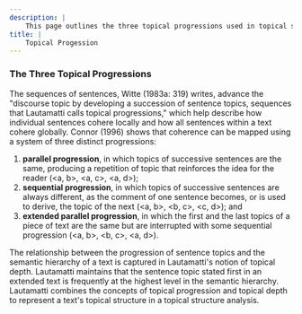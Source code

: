 ```yaml
---
description: |
	This page outlines the three topical progressions used in topical structure analysis: parallel progession, sequential progression, and extended parallel progression.
title: |
	Topical Progession
---
```


### The Three Topical Progressions


The sequences of sentences, Witte (1983a: 319) writes, advance the
"discourse topic by developing a succession of sentence topics,
sequences that Lautamatti calls topical progressions," which help
describe how individual sentences cohere locally and how all sentences
within a text cohere globally. Connor (1996) shows that coherence can be
mapped using a system of three distinct progressions:

1.  **parallel progression**, in which topics of successive sentences
    are the same, producing a repetition of topic that reinforces the
    idea for the reader (\<a, b\>, \<a, c\>, \<a, d\>);
2.  **sequential progression**, in which topics of successive sentences
    are always different, as the comment of one sentence becomes, or is
    used to derive, the topic of the next (\<a, b\>, \<b, c\>, \<c,
    d\>); and
3.  **extended parallel progression**, in which the first and the last
    topics of a piece of text are the same but are interrupted with some
    sequential progression (\<a, b\>, \<b, c\>, \<a, d\>).

The relationship between the progression of sentence topics and the
semantic hierarchy of a text is captured in Lautamatti's notion of
topical depth. Lautamatti maintains that the sentence topic stated first
in an extended text is frequently at the highest level in the semantic
hierarchy. Lautamatti combines the concepts of topical progression and
topical depth to represent a text's topical structure in a topical
structure analysis.


